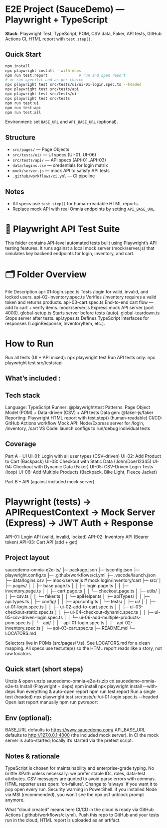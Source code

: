 # E2E Project (SauceDemo) — Playwright + TypeScript

**Stack**: Playwright Test, TypeScript, POM, CSV data, Faker, API tests, GitHub Actions CI, HTML report with `test.step()`.

## Quick Start
```bash
npm install
npx playwright install --with-deps
npm run test:report              # run and open report
# or run specific and as per choice
npx playwright test src/tests/ui/ui-01-login.spec.ts --headed
npx playwright test src/tests/api
npx playwright test src/tests/ui
npx playwright test src/tests
npm run test:ui
npm run test:api
npm run test:all
```
Environment: set `BASE_URL` and `API_BASE_URL` (optional).

## Structure
- `src/pages/` — Page Objects
- `src/tests/ui/` — UI specs (UI-01..UI-06)
- `src/tests/api/` — API specs (API-01..API-03)
- `data/logins.csv` — credentials for login matrix
- `mock/server.js` — mock API to satisfy API tests
- `.github/workflows/ci.yml` — CI pipeline

## Notes
- All specs use `test.step()` for human-readable HTML reports.
- Replace mock API with real Omnia endpoints by setting `API_BASE_URL`.

# 🧩 Playwright API Test Suite

This folder contains API-level automated tests built using Playwright’s API testing
 features.
It runs against a local mock server (mock/server.js) that simulates key backend endpoints for login, inventory, and cart.

# 🗂 Folder Overview
File	Description
api-01-login.spec.ts	Tests /login for valid, invalid, and locked users.
api-02-inventory.spec.ts	Verifies /inventory requires a valid token and returns products.
api-03-cart.spec.ts	End-to-end cart flow — add to cart + verify items.
mock/server.js	Express mock API server (port 4000).
global-setup.ts	Starts server before tests (auto).
global-teardown.ts	Stops server after tests.
api.types.ts	Defines TypeScript interfaces for responses (LoginResponse, InventoryItem, etc.).

# How to Run
Run all tests (UI + API mixed):
npx playwright test
Run API tests only:
npx playwright test src/tests/api

## What’s included :



## Tech stack
Language: TypeScript
Runner: @playwright/test
Patterns: Page Object Model (POM) + Data-driven (CSV) + API tests
Data gen: @faker-js/faker
Reporting: Playwright HTML report with test.step() (human-readable)
CI/CD: GitHub Actions workflow
Mock API: Node/Express server for /login, /inventory, /cart
VS Code: launch configs to run/debug individual tests

## Coverage
Part A – UI
UI-01: Login with all user types (CSV-driven)
UI-02: Add Product to Cart (Backpack)
UI-03: Checkout with Static Data (John/Doe/12345)
UI-04: Checkout with Dynamic Data (Faker)
UI-05: CSV-Driven Login Tests (loop)
UI-06: Add Multiple Products (Backpack, Bike Light, Fleece Jacket)

Part B – API (against included mock server)
# Playwright (tests) → APIRequestContext → Mock Server (Express) → JWT Auth + Response
API-01: Login API (valid, invalid, locked)
API-02: Inventory API (Bearer token)
API-03: Cart API (add + get)

## Project layout

saucedemo-omnia-e2e-ts/
├─ package.json
├─ tsconfig.json
├─ playwright.config.ts
├─ .github/workflows/ci.yml
├─ .vscode/launch.json
├─ data/logins.csv
├─ mock/server.js                 # mock login/inventory/cart
├─ src/
│  ├─ pages/
│  │  ├─ base.page.ts
│  │  ├─ login.page.ts
│  │  ├─ inventory.page.ts
│  │  ├─ cart.page.ts
│  │  └─ checkout.page.ts
│  ├─ utils/
│  │  ├─ csv.ts
│  │  └─ faker.ts
│  │  └─ apiHelper.ts
│  ├─ apiTypes/
│  │  ├─ api.types.ts
│  ├─ config/
│  │  ├─ api.config.ts
│  └─ tests/
│     ├─ ui/
│     │  ├─ ui-01-login.spec.ts
│     │  ├─ ui-02-add-to-cart.spec.ts
│     │  ├─ ui-03-checkout-static.spec.ts
│     │  ├─ ui-04-checkout-dynamic.spec.ts
│     │  ├─ ui-05-csv-driven-login.spec.ts
│     │  └─ ui-06-add-multiple-products-pom.spec.ts
│     └─ api/
│        ├─ api-01-login.spec.ts
│        ├─ api-02-inventory.spec.ts
│        └─ api-03-cart.spec.ts
├─ README.md
└─ LOCATORS.md


Selectors live in POMs (src/pages/*.ts). See LOCATORS.md for a clean mapping.
All specs use test.step() so the HTML report reads like a story, not raw locators.

## Quick start (short steps)
Unzip & open
unzip saucedemo-omnia-e2e-ts.zip
cd saucedemo-omnia-e2e-ts
Install (Playwright + deps)
npm install
npx playwright install --with-deps
Run everything & auto-open report
npm run test:report
Run a single test (headed)
npx playwright test src/tests/ui/ui-01-login.spec.ts --headed
Open last report manually
npm run pw:report


## Env (optional):
BASE_URL defaults to https://www.saucedemo.com/
API_BASE_URL defaults to http://127.0.0.1:4000 (the included mock server).
In CI the mock server is auto-started; locally it’s started via the pretest script.

## Notes & rationale

TypeScript is chosen for maintainability and enterprise-grade typing.
No brittle XPath unless necessary: we prefer stable IDs, roles, data-test attributes.
CSV messages are quoted to avoid parse errors with commas.
HTML reporter uses open: 'on-failure'. Change to 'always' if you want it to pop open every run.
Security warning in PowerShell: if you installed Node via MSI (recommended), you won’t see the npx.ps1 unblock prompt anymore.

What “cloud created” means here
CI/CD in the cloud is ready via GitHub Actions (.github/workflows/ci.yml). Push this repo to GitHub and your tests run in the cloud; HTML report is uploaded as an artifact.
